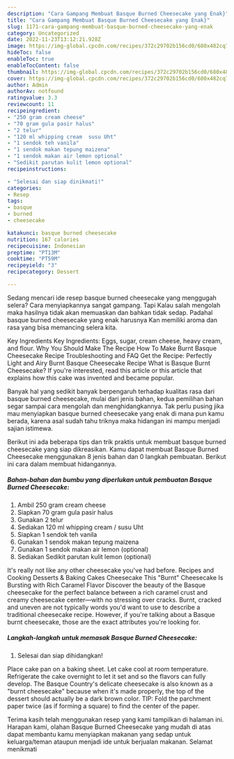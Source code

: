 ```yaml
---
description: "Cara Gampang Membuat Basque Burned Cheesecake yang Enak}"
title: "Cara Gampang Membuat Basque Burned Cheesecake yang Enak}"
slug: 1171-cara-gampang-membuat-basque-burned-cheesecake-yang-enak
category: Uncategorized
date: 2022-11-23T13:12:21.928Z
image: https://img-global.cpcdn.com/recipes/372c29702b156cd0/680x482cq70/basque-burned-cheesecake-foto-resep-utama.jpg
hideToc: false
enableToc: true
enableTocContent: false
thumbnail: https://img-global.cpcdn.com/recipes/372c29702b156cd0/680x482cq70/basque-burned-cheesecake-foto-resep-utama.jpg
cover: https://img-global.cpcdn.com/recipes/372c29702b156cd0/680x482cq70/basque-burned-cheesecake-foto-resep-utama.jpg
author: Admin
authorAv: notfound
ratingvalue: 3.3
reviewcount: 11
recipeingredient:
- "250 gram cream cheese"
- "70 gram gula pasir halus"
- "2 telur"
- "120 ml whipping cream  susu Uht"
- "1 sendok teh vanila"
- "1 sendok makan tepung maizena"
- "1 sendok makan air lemon optional"
- "Sedikit parutan kulit lemon optional"
recipeinstructions:

- "Selesai dan siap dinikmati!"
categories:
- Resep
tags:
- basque
- burned
- cheesecake

katakunci: basque burned cheesecake 
nutrition: 167 calories
recipecuisine: Indonesian
preptime: "PT13M"
cooktime: "PT59M"
recipeyield: "3"
recipecategory: Dessert

---
```



Sedang mencari ide resep basque burned cheesecake yang menggugah selera? Cara menyiapkannya sangat gampang. Tapi Kalau salah mengolah maka hasilnya tidak akan memuaskan dan bahkan tidak sedap. Padahal basque burned cheesecake yang enak harusnya Kan memiliki aroma dan rasa yang bisa memancing selera kita.


Key Ingredients Key Ingredients: Eggs, sugar, cream cheese, heavy cream, and flour. Why You Should Make The Recipe How To Make Burnt Basque Cheesecake Recipe Troubleshooting and FAQ Get the Recipe: Perfectly Light and Airy Burnt Basque Cheesecake Recipe What is Basque Burnt Cheesecake? If you&#39;re interested, read this article or this article that explains how this cake was invented and became popular.

Banyak hal yang sedikit banyak berpengaruh terhadap kualitas rasa dari basque burned cheesecake, mulai dari jenis bahan, kedua pemilihan bahan segar sampai cara mengolah dan menghidangkannya. Tak perlu pusing jika mau menyiapkan basque burned cheesecake yang enak di mana pun kamu berada, karena asal sudah tahu triknya maka hidangan ini mampu menjadi sajian istimewa.


Berikut ini ada beberapa tips dan trik praktis untuk membuat basque burned cheesecake yang siap dikreasikan. Kamu dapat membuat Basque Burned Cheesecake menggunakan 8 jenis bahan dan 0 langkah pembuatan. Berikut ini cara dalam membuat hidangannya.

<!--inarticleads1-->

##### Bahan-bahan dan bumbu yang diperlukan untuk pembuatan Basque Burned Cheesecake:

1. Ambil 250 gram cream cheese
1. Siapkan 70 gram gula pasir halus
1. Gunakan 2 telur
1. Sediakan 120 ml whipping cream / susu Uht
1. Siapkan 1 sendok teh vanila
1. Gunakan 1 sendok makan tepung maizena
1. Gunakan 1 sendok makan air lemon (optional)
1. Sediakan Sedikit parutan kulit lemon (optional)


It&#39;s really not like any other cheesecake you&#39;ve had before. Recipes and Cooking Desserts &amp; Baking Cakes Cheesecake This &#34;Burnt&#34; Cheesecake Is Bursting with Rich Caramel Flavor Discover the beauty of the Basque cheesecake for the perfect balance between a rich caramel crust and creamy cheesecake center—with no stressing over cracks. Burnt, cracked and uneven are not typically words you&#39;d want to use to describe a traditional cheesecake recipe. However, if you&#39;re talking about a Basque burnt cheesecake, those are the exact attributes you&#39;re looking for. 

<!--inarticleads2-->

##### Langkah-langkah untuk memasak Basque Burned Cheesecake:


1. Selesai dan siap dihidangkan!

Place cake pan on a baking sheet. Let cake cool at room temperature. Refrigerate the cake overnight to let it set and so the flavors can fully develop. The Basque Country&#39;s delicate cheesecake is also known as a &#34;burnt cheesecake&#34; because when it&#39;s made properly, the top of the dessert should actually be a dark brown color. TIP: Fold the parchment paper twice (as if forming a square) to find the center of the paper. 

Terima kasih telah menggunakan resep yang kami tampilkan di halaman ini. Harapan kami, olahan Basque Burned Cheesecake yang mudah di atas dapat membantu kamu menyiapkan makanan yang sedap untuk keluarga/teman ataupun menjadi ide untuk berjualan makanan. Selamat menikmati
